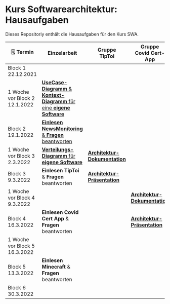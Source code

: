 # Kurs Softwarearchitektur: Hausaufgaben
Dieses Repositoriy enthält die Hausaufgaben für den Kurs SWA.

| :spiral_calendar: Termin|Einzelarbeit|Gruppe<br>TipToi|Gruppe<br>Covid Cert-App|Gruppe<br>Minecraft|
|-|-|-|-|-|
|Block 1<br>22.12.2021|||||
|1 Woche vor Block 2<br>12.1.2022|[**UseCase-Diagramm** & **Kontext-Diagramm** für eine **eigene Software**](/bl1-1.md)||||
|Block 2<br>19.1.2022|[**Einlesen** **NewsMonitoring** & **Fragen** beantworten](NewsMonitoring_1.md)||||
|1 Woche vor Block 3<br>2.3.2022|[**Verteilungs-Diagramm** für **eigene Software**](bl2-2.md)|[**Architektur-Dokumentation**](/Gruppenarbeit.md)|||
|Block 3<br>9.3.2022|**Einlesen** **TipToi** & **Fragen** beantworten|[**Architektur-Präsentation**](/Gruppenarbeit.md)|||
|1 Woche vor Block 4<br>9.3.2022|||[**Architektur-Dokumentation**](/Gruppenarbeit.md)||
|Block 4<br>16.3.2022|**Einlesen** **Covid Cert App** & **Fragen** beantworten||[**Architektur-Präsentation**](/Gruppenarbeit.md)||
|1 Woche vor Block 5<br>16.3.2022||||[**Architektur-Dokumentation**](/Gruppenarbeit.md)|
|Block 5<br>13.3.2022|**Einlesen Minecraft** & **Fragen** beantworten|||[**Architektur-Präsentation**](/Gruppenarbeit.md)|
|Block 6<br>30.3.2022|

